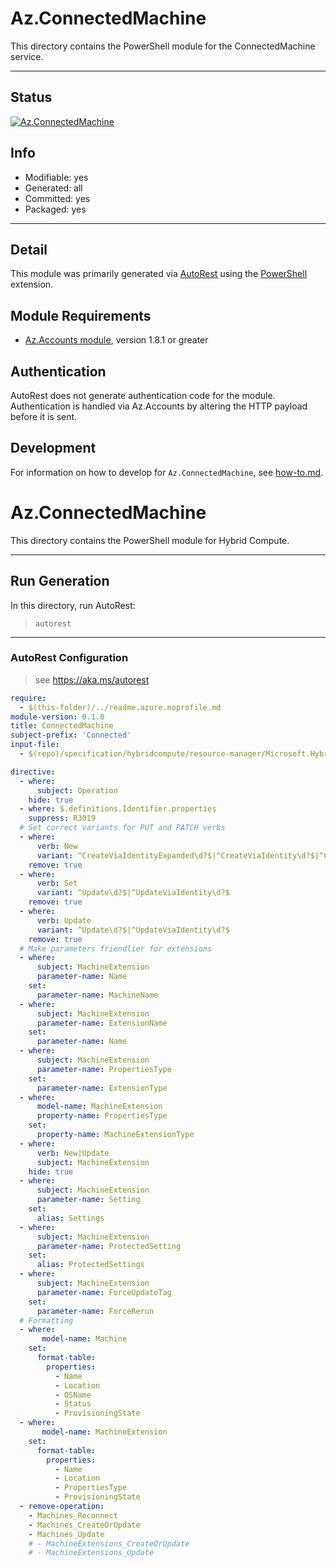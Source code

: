 <!-- region Generated -->
# Az.ConnectedMachine
This directory contains the PowerShell module for the ConnectedMachine service.

---
## Status
[![Az.ConnectedMachine](https://img.shields.io/powershellgallery/v/Az.ConnectedMachine.svg?style=flat-square&label=Az.ConnectedMachine "Az.ConnectedMachine")](https://www.powershellgallery.com/packages/Az.ConnectedMachine/)

## Info
- Modifiable: yes
- Generated: all
- Committed: yes
- Packaged: yes

---
## Detail
This module was primarily generated via [AutoRest](https://github.com/Azure/autorest) using the [PowerShell](https://github.com/Azure/autorest.powershell) extension.

## Module Requirements
- [Az.Accounts module](https://www.powershellgallery.com/packages/Az.Accounts/), version 1.8.1 or greater

## Authentication
AutoRest does not generate authentication code for the module. Authentication is handled via Az.Accounts by altering the HTTP payload before it is sent.

## Development
For information on how to develop for `Az.ConnectedMachine`, see [how-to.md](how-to.md).
<!-- endregion -->

<!-- region Generated -->
# Az.ConnectedMachine
This directory contains the PowerShell module for Hybrid Compute.

---
## Run Generation
In this directory, run AutoRest:
> `autorest`

---
### AutoRest Configuration
> see https://aka.ms/autorest

``` yaml
require:
  - $(this-folder)/../readme.azure.noprofile.md
module-version: 0.1.0
title: ConnectedMachine
subject-prefix: 'Connected'
input-file:
  - $(repo)/specification/hybridcompute/resource-manager/Microsoft.HybridCompute/stable/2019-12-12/HybridCompute.json

directive:
  - where:
      subject: Operation
    hide: true
  - where: $.definitions.Identifier.properties
    suppress: R3019
  # Set correct variants for PUT and PATCH verbs
  - where:
      verb: New
      variant: ^CreateViaIdentityExpanded\d?$|^CreateViaIdentity\d?$|^Create\d?$
    remove: true
  - where:
      verb: Set
      variant: ^Update\d?$|^UpdateViaIdentity\d?$
    remove: true
  - where:
      verb: Update
      variant: ^Update\d?$|^UpdateViaIdentity\d?$
    remove: true
  # Make parameters friendlier for extensions
  - where:
      subject: MachineExtension
      parameter-name: Name
    set:
      parameter-name: MachineName
  - where:
      subject: MachineExtension
      parameter-name: ExtensionName
    set:
      parameter-name: Name
  - where:
      subject: MachineExtension
      parameter-name: PropertiesType
    set:
      parameter-name: ExtensionType
  - where:
      model-name: MachineExtension
      property-name: PropertiesType
    set:
      property-name: MachineExtensionType
  - where:
      verb: New|Update
      subject: MachineExtension
    hide: true
  - where:
      subject: MachineExtension
      parameter-name: Setting
    set:
      alias: Settings
  - where:
      subject: MachineExtension
      parameter-name: ProtectedSetting
    set:
      alias: ProtectedSettings
  - where:
      subject: MachineExtension
      parameter-name: ForceUpdateTag
    set:
      parameter-name: ForceRerun
  # Formatting
  - where:
       model-name: Machine
    set:
      format-table:
        properties:
          - Name
          - Location
          - OSName
          - Status
          - ProvisioningState
  - where:
       model-name: MachineExtension
    set:
      format-table:
        properties:
          - Name
          - Location
          - PropertiesType
          - ProvisioningState
  - remove-operation:
    - Machines_Reconnect
    - Machines_CreateOrUpdate
    - Machines_Update
    # - MachineExtensions_CreateOrUpdate
    # - MachineExtensions_Update
```

